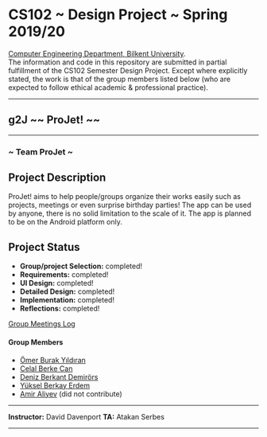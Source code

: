# CS102 ~ Design Project ~ Spring 2019/20
[Computer Engineering Department, Bilkent University](http://w3.cs.bilkent.edu.tr/en/).  
The information and code in this repository are submitted in partial fulfillment of the CS102 Semester Design Project. Except where explicitly stated, the work is that of the group members listed below (who are expected to follow ethical academic & professional practice).
****
## g2J ~~ ProJet! ~~
****
### ~ Team ProJet ~

## Project Description
   ProJet! aims to help people/groups organize their works easily such as projects, meetings or even surprise birthday parties! The app can be used by anyone, there is no solid limitation to the scale of it. The app is planned to be on the Android platform only.
   
## Project Status
+ **Group/project Selection:** completed!
+ **Requirements:** completed!
+ **UI Design:** completed!
+ **Detailed Design:** completed!
+ **Implementation:** completed!
+ **Reflections:** completed!

[Group Meetings Log](group/meetingslog.md)
#### Group Members
- [Ömer Burak Yıldıran](group/member1_log.md)    
- [Celal Berke Can](group/member2_log.md)
- [Deniz Berkant Demirörs](group/member3_log.md)
- [Yüksel Berkay Erdem](group/member4_log.md)
- [Amir Aliyev](group/member5_log.md) (did not contribute)

****
**Instructor:** David Davenport   **TA:**  Atakan Serbes
****
